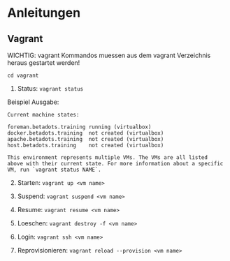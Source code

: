 # Anleitungen

## Vagrant

WICHTIG: vagrant Kommandos muessen aus dem vagrant Verzeichnis heraus gestartet werden!

    cd vagrant

1. Status: `vagrant status`

Beispiel Ausgabe:

    Current machine states:

    foreman.betadots.training running (virtualbox)
    docker.betadots.training  not created (virtualbox)
    apache.betadots.training  not created (virtualbox)
    host.betadots.training    not created (virtualbox)
    
    This environment represents multiple VMs. The VMs are all listed
    above with their current state. For more information about a specific
    VM, run `vagrant status NAME`.

2. Starten: `vagrant up <vm name>`

3. Suspend: `vagrant suspend <vm name>`

4. Resume: `vagrant resume <vm name>`

5. Loeschen: `vagrant destroy -f <vm name>`

6. Login: `vagrant ssh <vm name>`

7. Reprovisionieren: `vagrant reload --provision <vm name>`
